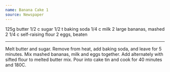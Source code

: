 ```yaml
---
name: Banana Cake 1
source: Newspaper
---
```


125g butter
1/2 c sugar
1/2 t baking soda
1/4 c milk
2 large bananas, mashed
2 1/4 c self-raising flour
2 eggs, beaten

---

Melt butter and sugar.  Remove from heat, add baking soda, and leave for 5 minutes.   Mix mashed bananas, milk and eggs together.  Add alternately with sifted flour to melted butter mix.  Pour into cake tin and cook for 40 minutes and 180C.

